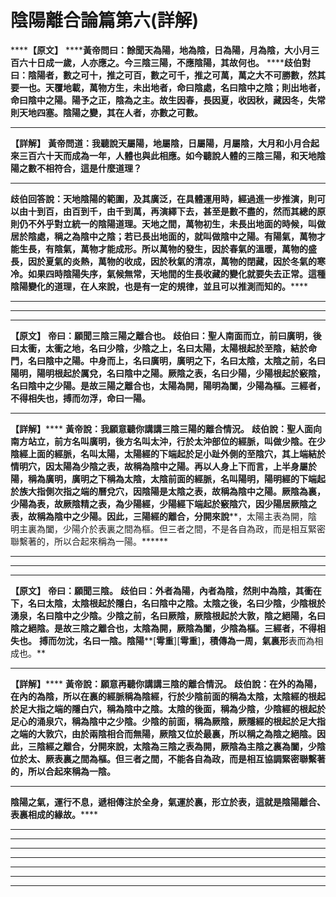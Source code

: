 # 陰陽離合論篇第六(詳解)

******【原文】**
******黃帝問曰：餘聞天為陽，地為陰，日為陽，月為陰，大小月三百六十日成一歲，人亦應之。今三陰三陽，不應陰陽，其故何也。**
******歧伯對曰：陰陽者，數之可十，推之可百，數之可千，推之可萬，萬之大不可勝數，然其要一也。天覆地載，萬物方生，未出地者，命曰陰處，名曰陰中之陰；則出地者，命曰陰中之陽。陽予之正，陰為之主。故生因春，長因夏，收因秋，藏因冬，失常則天地四塞。陰陽之變，其在人者，亦數之可數。**


****
**【詳解】**
**黃帝問道：我聽說天屬陽，地屬陰，日屬陽，月屬陰，大月和小月合起來三百六十天而成為一年，人體也與此相應。如今聽說人體的三陰三陽，和天地陰陽之數不相符合，這是什麼道理？**
****
**歧伯回答說：天地陰陽的範圍，及其廣泛，在具體運用時，經過進一步推演，則可以由十到百，由百到千，由千到萬，再演繹下去，甚至是數不盡的，然而其總的原則仍不外乎對立統一的陰陽道理。天地之間，萬物初生，未長出地面的時候，叫做居於陰處，稱之為陰中之陰；若已長出地面的，就叫做陰中之陽。有陽氣，萬物才能生長，有陰氣，萬物才能成形。所以萬物的發生，因於春氣的溫暖，萬物的盛長，因於夏氣的炎熱，萬物的收成，因於秋氣的清凉，萬物的閉藏，因於冬氣的寒冷。如果四時陰陽失序，氣候無常，天地間的生長收藏的變化就要失去正常。這種陰陽變化的道理，在人來說，也是有一定的規律，並且可以推測而知的。******
****
****
****
**【原文】**
**帝曰：願聞三陰三陽之離合也。**
**歧伯曰：聖人南面而立，前曰廣明，後曰太衝，太衝之地，名曰少陰，少陰之上，名曰太陽，太陽根起於至陰，結於命門，名曰陰中之陽。中身而上，名曰廣明，廣明之下，名曰太陰，太陰之前，名曰陽明，陽明根起於厲兌，名曰陰中之陽。厥陰之表，名曰少陽，少陽根起於竅陰，名曰陰中之少陽。是故三陽之離合也，太陽為開，陽明為闔，少陽為樞。三經者，不得相失也，搏而勿浮，命曰一陽。**
****
**【詳解】******
**黃帝說：我願意聽你講講三陰三陽的離合情況。**
**歧伯說：聖人面向南方站立，前方名叫廣明，後方名叫太沖，行於太沖部位的經脈，叫做少陰。在少陰經上面的經脈，名叫太陽，太陽經的下端起於足小趾外側的至陰穴，其上端結於情明穴，因太陽為少陰之表，故稱為陰中之陽。再以人身上下而言，上半身屬於陽，稱為廣明，廣明之下稱為太陰，太陰前面的經脈，名叫陽明，陽明經的下端起於族大指側次指之端的曆兌穴，因陰陽是太陰之表，故稱為陰中之陽。厥陰為裏，少陽為表，故厥陰精之表，為少陽經，少陽經下端起於竅陰穴，因少陽居厥陰之表，故稱為陰中之少陽。因此，三陽經的離合，分開來說****，太陽主表為開，陰明主裏為闔，少陽介於表裏之間為樞。但三者之間，不是各自為政，而是相互緊密聯繫著的，所以合起來稱為一陽。******
****
****
****
**【原文】**
**帝曰：願聞三陰。**
**歧伯曰：外者為陽，內者為陰，然則中為陰，其衝在下，名曰太陰，太陰根起於隱白，名曰陰中之陰。太陰之後，名曰少陰，****少陰根於湧泉****，名曰陰中之少陰。少陰之前，名曰厥陰，厥陰根起於大敦，陰之絕陽，名曰陰之絕陰。是故三陰之離合也，太陰為開，厥陰為闔，少陰為樞。三經者，不得相失也。**
**搏而勿沈，名曰一陰。陰陽****[****雩重****][****雩重****]****，積傳為一周，氣裏形****表而為相成也。**
****
**【詳解】******
**黃帝說：願意再聽你講講三陰的離合情況。**
**歧伯說：在外的為陽，在內的為陰，所以在裏的經脈稱為陰經，行於少陰前面的稱為太陰，太陰經的根起於足大指之端的隱白穴，稱為陰中之陰。太陰的後面，稱為少陰，少陰經的根起於足心的涌泉穴，稱為陰中之少陰。少陰的前面，稱為厥陰，厥隱經的根起於足大指之端的大敦穴，由於兩陰相合而無陽，厥陰又位於最裏，所以稱之為陰之絕陰。因此，三陰經之離合，分開來說，太陰為三陰之表為開，厥陰為主陰之裏為闔，少陰位於太、厥表裏之間為樞。但三者之間，不能各自為政，而是相互協調緊密聯繫著的，所以合起來稱為一陰。**
****
**陰陽之氣，運行不息，遞相傳注於全身，氣運於裏，形立於表，這就是陰陽離合、表裏相成的緣故。******
****
****
****
****
****
****
****


